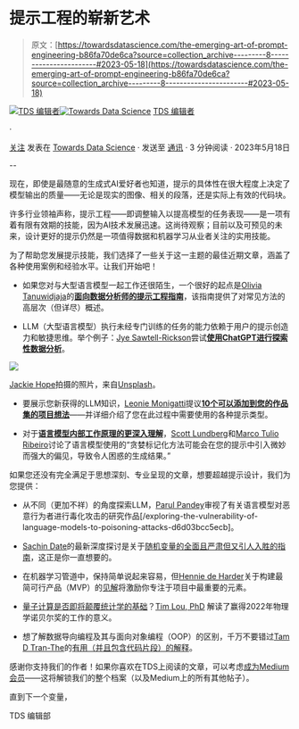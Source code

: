 # 提示工程的崭新艺术

> 原文：[https://towardsdatascience.com/the-emerging-art-of-prompt-engineering-b86fa70de6ca?source=collection_archive---------8-----------------------#2023-05-18](https://towardsdatascience.com/the-emerging-art-of-prompt-engineering-b86fa70de6ca?source=collection_archive---------8-----------------------#2023-05-18)

[](https://towardsdatascience.medium.com/?source=post_page-----b86fa70de6ca--------------------------------)[![TDS 编辑者](../Images/4b2d1beaf4f6dcf024ffa6535de3b794.png)](https://towardsdatascience.medium.com/?source=post_page-----b86fa70de6ca--------------------------------)[](https://towardsdatascience.com/?source=post_page-----b86fa70de6ca--------------------------------)[![Towards Data Science](../Images/a6ff2676ffcc0c7aad8aaf1d79379785.png)](https://towardsdatascience.com/?source=post_page-----b86fa70de6ca--------------------------------) [TDS 编辑者](https://towardsdatascience.medium.com/?source=post_page-----b86fa70de6ca--------------------------------)

·

[关注](https://medium.com/m/signin?actionUrl=https%3A%2F%2Fmedium.com%2F_%2Fsubscribe%2Fuser%2F7e12c71dfa81&operation=register&redirect=https%3A%2F%2Ftowardsdatascience.com%2Fthe-emerging-art-of-prompt-engineering-b86fa70de6ca&user=TDS+Editors&userId=7e12c71dfa81&source=post_page-7e12c71dfa81----b86fa70de6ca---------------------post_header-----------) 发表在 [Towards Data Science](https://towardsdatascience.com/?source=post_page-----b86fa70de6ca--------------------------------) · 发送至 [通讯](/newsletter?source=post_page-----b86fa70de6ca--------------------------------) · 3 分钟阅读 · 2023年5月18日 [](https://medium.com/m/signin?actionUrl=https%3A%2F%2Fmedium.com%2F_%2Fvote%2Ftowards-data-science%2Fb86fa70de6ca&operation=register&redirect=https%3A%2F%2Ftowardsdatascience.com%2Fthe-emerging-art-of-prompt-engineering-b86fa70de6ca&user=TDS+Editors&userId=7e12c71dfa81&source=-----b86fa70de6ca---------------------clap_footer-----------)

--

[](https://medium.com/m/signin?actionUrl=https%3A%2F%2Fmedium.com%2F_%2Fbookmark%2Fp%2Fb86fa70de6ca&operation=register&redirect=https%3A%2F%2Ftowardsdatascience.com%2Fthe-emerging-art-of-prompt-engineering-b86fa70de6ca&source=-----b86fa70de6ca---------------------bookmark_footer-----------)

现在，即使是最随意的生成式AI爱好者也知道，提示的具体性在很大程度上决定了模型输出的质量——无论是现实的图像、相关的段落，还是实际上有效的代码块。

许多行业领袖声称，提示工程——即调整输入以提高模型的任务表现——是一项有着有限有效期的技能，因为AI技术发展迅速。这尚待观察；目前以及可预见的未来，设计更好的提示仍然是一项值得数据和机器学习从业者关注的实用技能。

为了帮助您发展提示技能，我们选择了一些关于这一主题的最佳近期文章，涵盖了各种使用案例和经验水平。让我们开始吧！

+   如果您对与大型语言模型一起工作还很陌生，一个很好的起点是[Olivia Tanuwidjaja](https://medium.com/u/f43d6dd597?source=post_page-----b86fa70de6ca--------------------------------)的[**面向数据分析师的提示工程指南**](/prompt-engineering-guide-for-data-analysts-54f480ba4d98)，该指南提供了对常见方法的高层次（但详尽）概述。

+   LLM（大型语言模型）执行未经专门训练的任务的能力依赖于用户的提示创造力和敏捷思维。举个例子：[Jye Sawtell-Rickson](https://medium.com/u/74d976cb1305?source=post_page-----b86fa70de6ca--------------------------------)尝试[**使用ChatGPT进行探索性数据分析**](/my-first-exploratory-data-analysis-with-chatgpt-7f100005efdc)。

![](../Images/01c3a9748197b8f4fa7b589de36a0804.png)

[Jackie Hope](https://unsplash.com/@jackieboylhart?utm_source=medium&utm_medium=referral)拍摄的照片，来自[Unsplash](https://unsplash.com/?utm_source=medium&utm_medium=referral)。

+   要展示您新获得的LLM知识，[Leonie Monigatti](https://medium.com/u/3a38da70d8dc?source=post_page-----b86fa70de6ca--------------------------------)提议[**10个可以添加到您的作品集的项目想法**](/10-exciting-project-ideas-using-large-language-models-llms-for-your-portfolio-970b7ab4cf9e)——并详细介绍了您在此过程中需要使用的各种提示类型。

+   对于[**语言模型内部工作原理的更深入理解**](/the-art-of-prompt-design-prompt-boundaries-and-token-healing-3b2448b0be38)，[Scott Lundberg](https://medium.com/u/3a739af9ef3a?source=post_page-----b86fa70de6ca--------------------------------)和[Marco Tulio Ribeiro](https://medium.com/u/4274f519efce?source=post_page-----b86fa70de6ca--------------------------------)讨论了语言模型使用的“贪婪标记化方法可能会在您的提示中引入微妙而强大的偏见，导致令人困惑的生成结果。”

如果您还没有完全满足于思想深刻、专业呈现的文章，想要超越提示设计，我们为您提供：

+   从不同（更加不祥）的角度探索LLM，[Parul Pandey](https://medium.com/u/7053de462a28?source=post_page-----b86fa70de6ca--------------------------------)审视了有关语言模型对恶意行为者进行毒化攻击的研究作品[/exploring-the-vulnerability-of-language-models-to-poisoning-attacks-d6d03bcc5ecb]。

+   [Sachin Date](https://medium.com/u/b75b5b1730f3?source=post_page-----b86fa70de6ca--------------------------------)的最新深度探讨是关于[随机变量的全面且严肃但又引人入胜的指南](/the-aspiring-statisticans-introduction-to-random-variables-7b26a057a89a)，这正是你一直想要的。

+   在机器学习管道中，保持简单说起来容易，但[Hennie de Harder](https://medium.com/u/fb96be98b7b9?source=post_page-----b86fa70de6ca--------------------------------)关于构建最简可行产品（MVP）的[见解](/simplify-your-machine-learning-projects-ab171d19c9ef)将激励你专注于项目中最重要的元素。

+   [量子计算是否即将颠覆统计学的基础](/how-quantum-physics-broke-the-laws-of-statistics-86fb8941ed2c)？[Tim Lou, PhD](https://medium.com/u/8d41b438feef?source=post_page-----b86fa70de6ca--------------------------------) 解读了赢得2022年物理学诺贝尔奖的工作的意义。

+   想了解数据导向编程及其与面向对象编程（OOP）的区别，千万不要错过[Tam D Tran-The](https://medium.com/u/f13e13f2829a?source=post_page-----b86fa70de6ca--------------------------------)的[有用（并且包含代码片段）的解释](/data-oriented-programming-with-python-ef478c43a874)。

感谢你支持我们的作者！如果你喜欢在TDS上阅读的文章，可以考虑[成为Medium会员](https://bit.ly/tds-membership)——这将解锁我们的整个档案（以及Medium上的所有其他帖子）。

直到下一个变量，

TDS 编辑部
